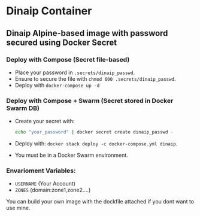 # Dinaip Container

## Dinaip Alpine-based image with password secured using Docker Secret

### Deploy with Compose (Secret file-based)

- Place your password in `.secrets/dinaip_passwd`.
- Ensure to secure the file with `chmod 600 .secrets/dinaip_passwd`.
- Deploy with `docker-compose up -d`

### Deploy with Compose + Swarm (Secret stored in Docker Swarm DB)

- Create your secret with:

  ```bash
  echo "your_password" | docker secret create dinaip_passwd -
  ```

* Deploy with: `docker stack deploy -c docker-compose.yml dinaip`.

* You must be in a Docker Swarm environment.

### Envarioment Variables:

* `USERNAME` (Your Account)
* `ZONES` (domain:zone1,zone2....)

You can build your own image with the dockfile attached if you dont want to use mine.
